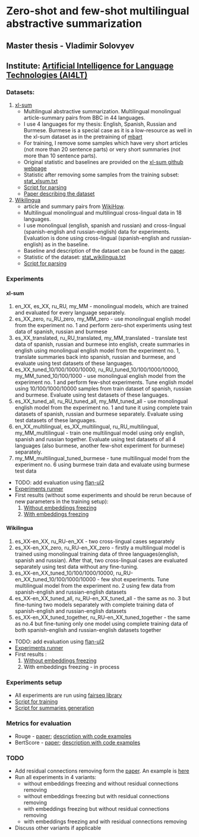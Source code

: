 # Zero-shot and few-shot multilingual abstractive summarization
## Master thesis - Vladimir Solovyev
## Institute: [Artificial Intelligence for Language Technologies (AI4LT)](https://ai4lt.anthropomatik.kit.edu/english/index.php)

### Datasets:
1. [xl-sum](https://github.com/csebuetnlp/xl-sum)
   - Multilingual abstractive summarization. Multilingual monolingual article-summary pairs from BBC in 44 languages.
   - I use 4 languages for my thesis: English, Spanish, Russian and Burmese. Burmese is a special case as it is a low-resource as well in the xl-sum dataset as in the pretraining of [mbart](https://arxiv.org/pdf/2001.08210.pdf)
   - For training, I remove some samples which have very short articles (not more than 20 sentence parts) or very short summaries (not more than 10 sentence parts).
   - Original statistic and baselines are provided on the [xl-sum github webpage](https://github.com/csebuetnlp/xl-sum)
   - Statistic after removing some samples from the training subset: [stat_xlsum.txt](../summarization_datasets/stat_xlsum.txt)
   - [Script for parsing](../summarization_datasets/prepare_data_xlsum.py)
   - [Paper describing the dataset](https://aclanthology.org/2021.findings-acl.413.pdf)
2. [Wikilingua](https://github.com/esdurmus/Wikilingua)
   - article and summary pairs from [WikiHow](https://www.wikihow.com/Main-Page).
   - Multilingual monolingual and multilingual cross-lingual data in 18 languages.
   - I use monolingual (english, spanish and russian) and cross-lingual (spanish-english and russian-english) data for experiments. Evaluation is done using cross-lingual (spanish-english and russian-english) as in the baseline.
   - Baseline and description of the dataset can be found in the [paper](https://arxiv.org/pdf/2010.03093.pdf).
   - Statistic of the dataset: [stat_wikilingua.txt](../summarization_datasets/stat_wikilingua.txt)
   - [Script for parsing](../summarization_datasets/prepare_data_wikilingua.py)

### Experiments

#### xl-sum
1. en_XX, es_XX, ru_RU, my_MM - monolingual models, which are trained and evaluated for every language separately.
2. es_XX_zero, ru_RU_zero, my_MM_zero - use monolingual english model from the experiment no. 1 and perform zero-shot experiments using test data of spanish, russian and burmese
3. es_XX_translated, ru_RU_translated, my_MM_translated - translate test data of spanish, russian and burmese into english, create summaries in english using monolingual english model from the experiment no. 1, translate summaries back into spanish, russian and burmese, and evaluate using test datasets of these languages.
4. es_XX_tuned_10/100/1000/10000, ru_RU_tuned_10/100/1000/10000, my_MM_tuned_10/100/1000 - use monolingual english model from the experiment no. 1 and perform few-shot experiments. Tune english model using 10/100/1000/10000 samples from train dataset of spanish, russian and burmese. Evaluate using test datasets of these languages.
5. es_XX_tuned_all, ru_RU_tuned_all, my_MM_tuned_all - use monolingual english model from the experiment no. 1 and tune it using complete train datasets of spanish, russian and burmese separately. Evaluate using test datasets of these languages.
6. en_XX_multilingual, es_XX_multilingual, ru_RU_multilingual, my_MM_multilingual - train one multilingual model using only english, spanish and russian together. Evaluate using test datasets of all 4 languages (also burmese, another few-shot experiment for burmese) separately.
7. my_MM_multilingual_tuned_burmese - tune multilingual model from the experiment no. 6 using burmese train data and evaluate using burmese test data

- TODO: add evaluation using [flan-ul2](https://huggingface.co/google/flan-ul2)
- [Experiments runner](./training_runner_xlsum.py)
- First results (without some experiments and should be rerun because of new parameters in the training setup):
  1. [Without embeddings freezing](./2023-03-06/metrics_without_freezing.csv)
  2. [With embeddings freezing](./2023-03-07/metrics_with_freezing.csv)

#### Wikilingua
1. es_XX-en_XX, ru_RU-en_XX - two cross-lingual cases separately
2. es_XX-en_XX_zero, ru_RU-en_XX_zero - firstly a multilingual model is trained using monolingual training data of three languages(english, spanish and russian). After that, two cross-lingual cases are evaluated separately using test data without any fine-tuning.
3. es_XX-en_XX_tuned_10/100/1000/10000, ru_RU-en_XX_tuned_10/100/1000/10000 - few shot experiments. Tune multilingual model from the experiment no. 2 using few data from spanish-english and russian-english datasets
4. es_XX-en_XX_tuned_all, ru_RU-en_XX_tuned_all - the same as no. 3 but fine-tuning two models separately with complete training data of spanish-english and russian-english datasets
5. es_XX-en_XX_tuned_together, ru_RU-en_XX_tuned_together - the same as no.4 but fine-tuning only one model using complete training data of both spanish-english and russian-english datasets together

- TODO: add evaluation using [flan-ul2](https://huggingface.co/google/flan-ul2)
- [Experiments runner](./training_runner_wikilingua.py)
- First results :
  1. [Without embeddings freezing](./2023-03-27_wiki/metrics_without_freezing.csv)
  2. With embeddings freezing - in process

### Experiments setup
- All experiments are run using [fairseq library](https://github.com/facebookresearch/fairseq)
- [Script for training](./train_summarization.py)
- [Script for summaries generation](./generate_summaries.py)

### Metrics for evaluation
- Rouge - [paper](https://aclanthology.org/W04-1013.pdf); [description with code examples](https://huggingface.co/spaces/evaluate-metric/rouge)
- BertScore - [paper](https://arxiv.org/pdf/1904.09675.pdf); [description with code examples](https://huggingface.co/spaces/evaluate-metric/bertscore)

### TODO
- Add residual connections removing form the [paper](https://aclanthology.org/2021.acl-long.101.pdf). An example is [here](https://github.com/dannigt/fairseq/tree/master/examples/residual_drop)
- Run all experiments in 4 variants:
  - without embeddings freezing and without residual connections removing
  - without embeddings freezing but with residual connections removing
  - with embeddings freezing but without residual connections removing
  - with embeddings freezing and with residual connections removing
- Discuss other variants if applicable
